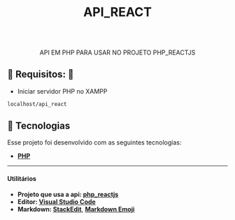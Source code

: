 
<h1 align="center">API_REACT
 </h1><br><br>

<p align="center">API EM PHP PARA USAR NO PROJETO PHP_REACTJS</p>



## 🔴 Requisitos: 🔴


- Iniciar servidor PHP no XAMPP

```sh
localhost/api_react
```


## 🚀 Tecnologias

Esse projeto foi desenvolvido com as seguintes tecnologias:

- **[PHP](https://www.w3schools.com/php/)**

<hr>

#### **Utilitários**

- **Projeto que usa a api: [php_reactjs](https://github.com/omartins-zs/php_reactjs)**
- **Editor: [Visual Studio Code](https://code.visualstudio.com/)**
- **Markdown: [StackEdit](https://stackedit.io/)**, **[Markdown Emoji](https://gist.github.com/rxaviers/7360908)**
